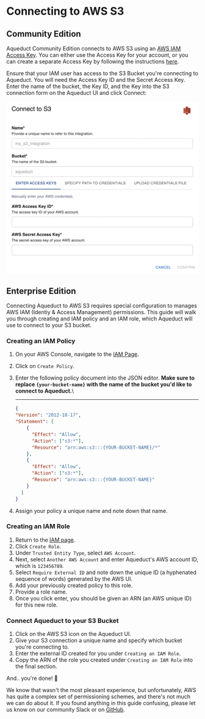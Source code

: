 # Connecting to AWS S3

## Community Edition

Aqueduct Community Edition connects to AWS S3 using an [AWS IAM Access Key](https://docs.aws.amazon.com/general/latest/gr/aws-sec-cred-types.html). You can either use the Access Key for your account, or you can create a separate Access Key by following the instructions [here](https://docs.aws.amazon.com/general/latest/gr/aws-sec-cred-types.html#access-keys-and-secret-access-keys).&#x20;

Ensure that your IAM user has access to the S3 Bucket you're connecting to Aqueduct. You will need the Access Key ID and the Secret Access Key. Enter the name of the bucket, the Key ID, and the Key into the S3 connection form on the Aqueduct UI and click Connect:

![](<../../.gitbook/assets/connect_aws.png>)



## Enterprise Edition

Connecting Aqueduct to AWS S3 requires special configuration to manages AWS IAM (Identiy & Access Management) permissions. This guide will walk you through creating and IAM policy and an IAM role, which Aqueduct will use to connect to your S3 bucket.

### Creating an IAM Policy

1. On your AWS Console, navigate to the [IAM Page](https://console.aws.amazon.com/iam/home).
2. Click on `Create Policy`.
3.  Enter the following policy document into the JSON editor. **Make sure to replace `{your-bucket-name}` with the name of the bucket you'd like to connect to Aqueduct.**\
    ****

    ```json
    {
    "Version": "2012-10-17",
    "Statement": [
        {
          "Effect": "Allow",
          "Action": ["s3:*"],
          "Resource": "arn:aws:s3:::{YOUR-BUCKET-NAME}/*"
        },
        {
          "Effect": "Allow",
          "Action": ["s3:*"],
          "Resource": "arn:aws:s3:::{YOUR-BUCKET-NAME}"
        }
      ]
    }
    ```
4. Assign your policy a unique name and note down that name.

### Creating an IAM Role

1. Return to the [IAM page](https://console.aws.amazon.com/iam/home).
2. Click `Create Role`.
3. Under `Trusted Entity Type`, select `AWS Account`.
4. Next, select `Another AWS Account` and enter Aqueduct's AWS account ID, which is `123456789`.
5. Select `Require External ID` and note down the unique ID (a hyphenated sequence of words) generated by the AWS UI.
6. Add your previously created policy to this role.
7. Provide a role name.
8. Once you click enter, you should be given an ARN (an AWS unique ID) for this new role.

### Connect Aqueduct to your S3 Bucket

1. Click on the AWS S3 icon on the Aqueduct UI.
2. Give your S3 connection a unique name and specify which bucket you're connecting to.
3. Enter the external ID created for you under `Creating an IAM Role`.
4. Copy the ARN of the role you created under `Creating an IAM Role` into the final section.

And.. you're done! 🎉

We know that wasn't the most pleasant experience, but unfortunately, AWS has quite a complex set of permissioning schemes, and there's not much we can do about it. If you found anything in this guide confusing, please let us know on our community Slack or on [GitHub](https://github.com/aqueducthq/aqueduct/issues/new).
